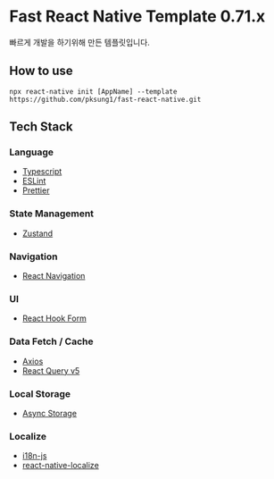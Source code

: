 # Fast React Native Template 0.71.x

빠르게 개발을 하기위해 만든 템플릿입니다.

## How to use

```
npx react-native init [AppName] --template https://github.com/pksung1/fast-react-native.git
```

## Tech Stack

### Language
- [Typescript](https://www.typescriptlang.org/)
- [ESLint](https://eslint.org/)
- [Prettier](https://prettier.io/)

### State Management
- [Zustand](https://github.com/pmndrs/zustand)

### Navigation
- [React Navigation](https://reactnavigation.org/)

### UI
- [React Hook Form](https://react-hook-form.com/)

### Data Fetch / Cache

- [Axios](https://axios-http.com/kr/docs/intro)
- [React Query v5](https://tanstack.com/query/v5/docs/react/overview)

### Local Storage
- [Async Storage](https://react-native-async-storage.github.io/async-storage/docs/install/)

### Localize
- [i18n-js](https://github.com/fnando/i18n-js)
- [react-native-localize](https://github.com/zoontek/react-native-localize)
